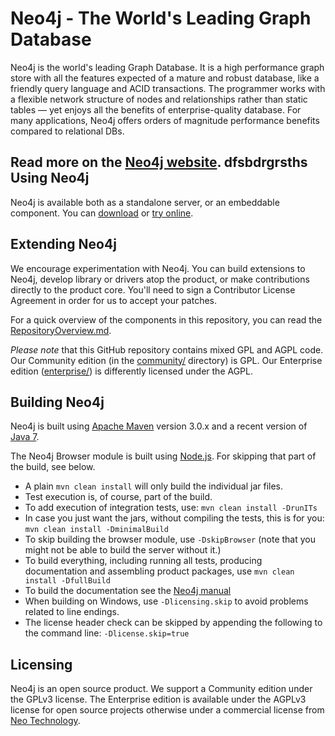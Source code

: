 Neo4j - The World's Leading Graph Database
==========================================

Neo4j is the world's leading Graph Database. It is a high performance graph store with all the features expected of a mature and robust database, like a friendly query language and ACID transactions. The programmer works with a flexible network structure of nodes and relationships rather than static tables — yet enjoys all the benefits of enterprise-quality database. For many applications, Neo4j offers orders of magnitude performance benefits compared to relational DBs.

Read more on the [Neo4j website](http://neo4j.org/).
dfsbdrgrsths
Using Neo4j
-----------

Neo4j is available both as a standalone server, or an embeddable component. You can [download](http://neo4j.org/download/) or [try online](http://console.neo4j.org/).

Extending Neo4j
---------------

We encourage experimentation with Neo4j. You can build extensions to Neo4j, develop library or drivers atop the product, or make contributions directly to the product core. You'll need to sign a Contributor License Agreement in order for us to accept your patches.

For a quick overview of the components in this repository,
you can read the [RepositoryOverview.md](RepositoryOverview.md).


*Please note* that this GitHub repository contains mixed GPL and AGPL code. Our Community edition (in the [community/](community/) directory) is GPL. Our Enterprise edition ([enterprise/](enterprise/)) is differently licensed under the AGPL.

Building Neo4j
--------------

Neo4j is built using [Apache Maven](http://maven.apache.org/) version 3.0.x and a recent version of [Java 7](http://www.oracle.com/technetwork/java/javase/downloads/index.html).

The Neo4j Browser module is built using [Node.js](http://nodejs.org/). For skipping that part of the build, see below.

* A plain `mvn clean install` will only build the individual jar files. 
* Test execution is, of course, part of the build.
* To add execution of integration tests, use: `mvn clean install -DrunITs`
* In case you just want the jars, without compiling the tests, this is for you: `mvn clean install -DminimalBuild`
* To skip building the browser module, use `-DskipBrowser` (note that you might not be able to build the server without it.)
* To build everything, including running all tests, producing documentation and assembling product packages, use `mvn clean install -DfullBuild`
* To build the documentation see the [Neo4j manual](manual)
* When building on Windows, use `-Dlicensing.skip` to avoid problems related to line endings.
* The license header check can be skipped by appending the following to the command line: `-Dlicense.skip=true`

Licensing
---------

Neo4j is an open source product. We support a Community edition under the GPLv3 license. The Enterprise edition is available under the AGPLv3 license for open source projects otherwise under a commercial license from [Neo Technology](http://info.neotechnology.com/contactus.html).

